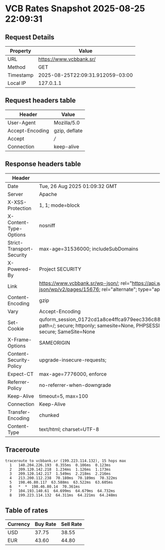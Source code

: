 # VCB Rates Snapshot 2025-08-25 22:09:31
## Request Details

| Property | Value |
|----------|-------|
| URL | https://www.vcbbank.sr/ |
| Method | GET |
| Timestamp | 2025-08-25T22:09:31.912059-03:00 |
| Local IP | 127.0.1.1 |
    
## Request headers table

| Header | Value |
|--------|-------|
| User-Agent | Mozilla/5.0 |
| Accept-Encoding | gzip, deflate |
| Accept | */* |
| Connection | keep-alive |

    
## Response headers table
| Header | Value |
|--------|-------|
| Date | Tue, 26 Aug 2025 01:09:32 GMT |
| Server | Apache |
| X-XSS-Protection | 1, 1; mode=block |
| X-Content-Type-Options | nosniff |
| Strict-Transport-Security | max-age=31536000; includeSubDomains |
| X-Powered-By | Project SECURITY |
| Link | <https://www.vcbbank.sr/wp-json/>; rel="https://api.w.org/", <https://www.vcbbank.sr/wp-json/wp/v2/pages/15676>; rel="alternate"; type="application/json", <https://www.vcbbank.sr/>; rel=shortlink |
| Content-Encoding | gzip |
| Vary | Accept-Encoding |
| Set-Cookie | quform_session_0172cd1a8ce4ffca979eec336c8836d5=rWDuPfYPXETjBTe7B1JpzJzWPHSzf8MbsMYdqXJY; path=/; secure; httponly; samesite=None, PHPSESSID=532820b7c347b8b82677c99ab6c06c4f; path=/; secure; SameSite=None |
| X-Frame-Options | SAMEORIGIN |
| Content-Security-Policy | upgrade-insecure-requests; |
| Expect-CT | max-age=7776000, enforce |
| Referrer-Policy | no-referrer-when-downgrade |
| Keep-Alive | timeout=5, max=100 |
| Connection | Keep-Alive |
| Transfer-Encoding | chunked |
| Content-Type | text/html; charset=UTF-8 |

## Traceroute 

```
traceroute to vcbbank.sr (199.223.114.132), 15 hops max
  1   140.204.226.193  0.355ms  0.106ms  0.123ms 
  2   209.120.142.218  1.234ms  1.126ms  1.173ms 
  3   209.120.142.217  1.549ms  2.218ms  2.216ms 
  4   213.200.112.238  70.180ms  70.189ms  70.322ms 
  5   198.46.80.117  63.588ms  63.522ms  63.605ms 
  6   *  *  198.46.80.14  70.361ms 
  7   104.193.140.61  64.699ms  64.679ms  64.732ms 
  8   199.223.114.132  64.311ms  64.221ms  64.248ms 

```


## Table of rates

| Currency | Buy Rate | Sell Rate |
|----------|----------|-----------|
| USD | 37.75 | 38.55 |
| EUR | 43.60 | 44.80 |
